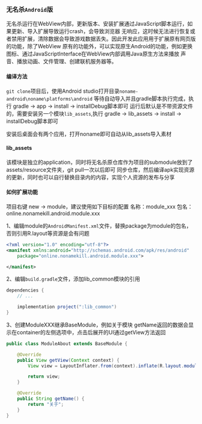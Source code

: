 ### 无名杀`Android`版

无名杀运行在WebView内部，更新版本、安装扩展通过JavaScript脚本运行，如果更新、导入扩展导致运行crash，会导致浏览器
无响应，这时候无法进行恢复或者禁用扩展，清除数据会导致游戏数据丢失。因此开发此应用用于扩展原有网页版的功能，除了WebView
原有的功能外，可以实现原生Android的功能，例如更换图标、通过JavaScriptInterface在WebView内部调用Java原生方法来播放
声音、播放动画、文件管理、创建联机服务器等。

#### 编译方法
`git clone`项目后，使用Android studio打开目录`noname-android\noname\platforms\android`
等待自动导入并且gradle脚本执行完成，执行 gradle -> app -> install -> installDebug脚本即可
运行后默认是不带资源文件的，需要安装另一个模块`lib_assets`,执行 gradle -> lib_assets -> install -> installDebug脚本即可

安装后桌面会有两个应用，打开noname即可自动从lib_assets导入素材

#### lib_assets
该模块是独立的application，同时将无名杀原仓库作为项目的submodule放到了assets/resource文件夹，git pull一次以后即可
同步仓库，然后编译apk实现资源的更新，同时也可以自行替换目录内的内容，实现个人资源的发布与分享

#### 如何扩展功能
项目右键 new -> module，建议使用如下目标的配置
名称：module_xxx
包名：online.nonamekill.android.module.xxx

1、编辑module的`AndroidManifest.xml`文件，替换package为module的包名，否则引用R.layout等资源是会有问题
```xml
<?xml version="1.0" encoding="utf-8"?>
<manifest xmlns:android="http://schemas.android.com/apk/res/android"
    package="online.nonamekill.android.module.xxx">

</manifest>
```

2、编辑`build.gradle`文件，添加lib_common模块的引用
```groovy
dependencies {
    // ...

    implementation project(":lib_common")
}
```
3、创建ModuleXXX继承BaseModule，例如关于模块
getName返回的数据会显示在container的左侧选项中，点击后展开的UI通过getView方法返回
```java
public class ModuleAbout extends BaseModule {

    @Override
    public View getView(Context context) {
        View view = LayoutInflater.from(context).inflate(R.layout.module_about_layout, null);

        return view;
    }

    @Override
    public String getName() {
        return "关于";
    }
}
```

